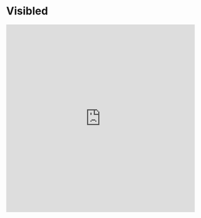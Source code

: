 # Visibled

<iframe width="100%" height="500" frameborder="0" src="https://embed.plnkr.co/JZHanP?show=src/example.ts,preview"></iframe>

